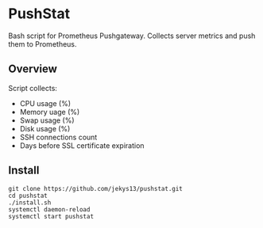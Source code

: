 # PushStat

Bash script for Prometheus Pushgateway. Collects server metrics and push them to Prometheus.

## Overview

Script collects:
* CPU usage (%)
* Memory uage (%)
* Swap usage (%)
* Disk usage (%)
* SSH connections count
* Days before SSL certificate expiration

## Install

```
git clone https://github.com/jekys13/pushstat.git
cd pushstat
./install.sh
systemctl daemon-reload
systemctl start pushstat
```
